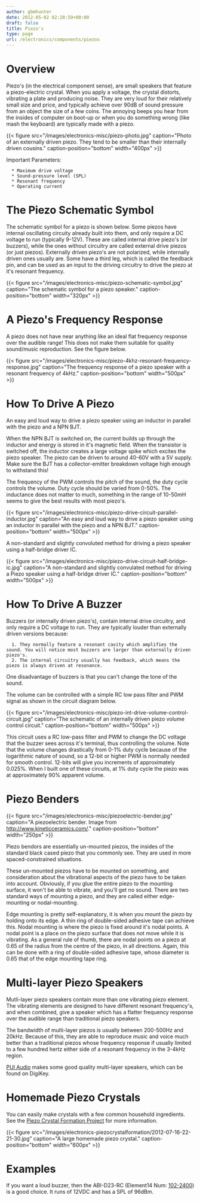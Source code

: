 ```yaml
---
author: gbmhunter
date: 2012-05-02 02:28:59+00:00
draft: false
title: Piezo's
type: page
url: /electronics/components/piezos
---
```


# Overview




Piezo's (in the electrical component sense), are small speakers that feature a piezo-electric crystal. When you apply a voltage, the crystal distorts, vibrating a plate and producing noise. They are very loud for their relatively small size and price, and typically achieve over 90dB of sound pressure from an object the size of a few coins. The annoying beeps you hear from the insides of computer on boot-up or when you do something wrong (like mash the keyboard) are typically made with a piezo.




{{< figure src="/images/electronics-misc/piezo-photo.jpg" caption="Photo of an externally driven piezo. They tend to be smaller than their internally driven cousins." caption-position="bottom" width="400px" >}}




Important Parameters:





	  * Maximum drive voltage
	  * Sound-pressure level (SPL)
	  * Resonant frequency
	  * Operating current



# The Piezo Schematic Symbol




The schematic symbol for a piezo is shown below. Some piezos have internal oscillating circuity already built into them, and only require a DC voltage to run (typically 9-12V). These are called internal drive piezo's (or buzzers), while the ones without circuitry are called external drive piezos (or just piezos). Externally driven piezo's are not polarized, while internally driven ones usually are. Some have a third leg, which is called the feedback pin, and can be used as an input to the driving circuitry to drive the piezo at it's resonant frequency.




{{< figure src="/images/electronics-misc/piezo-schematic-symbol.jpg" caption="The schematic symbol for a piezo speaker." caption-position="bottom" width="320px" >}}




# A Piezo's Frequency Response




A piezo does not have near anything like an ideal flat frequency response over the audible range! This does not make them suitable for quality sound/music reproduction. See the figure below.




{{< figure src="/images/electronics-misc/piezo-4khz-resonant-frequency-response.jpg" caption="The frequency response of a piezo speaker with a resonant frequency of 4kHz." caption-position="bottom" width="500px" >}}




# How To Drive A Piezo




An easy and loud way to drive a piezo speaker using an inductor in parallel with the piezo and a NPN BJT.




When the NPN BJT is switched on, the current builds up through the inductor and energy is stored in it's magnetic field. When the transistor is switched off, the inductor creates a large voltage spike which excites the piezo speaker. The piezo can be driven to around 40-60V with a 5V supply. Make sure the BJT has a collector-emitter breakdown voltage high enough to withstand this!




The frequency of the PWM controls the pitch of the sound, the duty cycle controls the volume. Duty cycle should be varied from 0-50%. The inductance does not matter to much, something in the range of 10-50mH seems to give the best results with most piezo's.




{{< figure src="/images/electronics-misc/piezo-drive-circuit-parallel-inductor.jpg" caption="An easy and loud way to drive a piezo speaker using an inductor in parallel with the piezo and a NPN BJT." caption-position="bottom" width="500px" >}}




A non-standard and slightly convoluted method for driving a piezo speaker using a half-bridge driver IC.




{{< figure src="/images/electronics-misc/piezo-drive-circuit-half-bridge-ic.jpg" caption="A non-standard and slightly convulated method for driving a Piezo speaker using a half-bridge driver IC." caption-position="bottom" width="500px" >}}




# How To Drive A Buzzer




Buzzers (or internally driven piezo's), contain internal drive circuitry, and only require a DC voltage to run. They are typically louder than externally driven versions because:





	  1. They normally feature a resonant cavity which amplifies the sound. You will notice most buzzers are larger than externally driven piezo's.
	  2. The internal circuitry usually has feedback, which means the piezo is always driven at resonance.



One disadvantage of buzzers is that you can't change the tone of the sound.




The volume can be controlled with a simple RC low pass filter and PWM signal as shown in the circuit diagram below.




{{< figure src="/images/electronics-misc/piezo-int-drive-volume-control-circuit.jpg" caption="The schematic of an internally driven piezo volume control circuit." caption-position="bottom" width="500px" >}}




This circuit uses a RC low-pass filter and PWM to change the DC voltage that the buzzer sees across it's terminal, thus controlling the volume. Note that the volume changes drastically from 0-1% duty cycle because of the logarithmic nature of sound, so a 12-bit or higher PWM is normally needed for smooth control. 12-bits will give you increments of approximately 0.025%. When I built one of these circuits, at 1% duty cycle the piezo was at approximately 90% apparent volume.




# Piezo Benders




{{< figure src="/images/electronics-misc/piezoelectric-bender.jpg" caption="A piezoelectric bender. Image from http://www.kineticceramics.com/." caption-position="bottom" width="250px" >}}




Piezo bendors are essentially un-mounted piezos, the insides of the standard black cased piezo that you commonly see. They are used in more spaced-constrained situations.




These un-mounted piezos have to be mounted on something, and consideration about the vibrational aspects of the piezo have to be taken into account. Obviously, if you glue the entire piezo to the mounting surface, it won't be able to vibrate, and you'll get no sound. There are two standard ways of mounting a piezo, and they are called either edge-mounting or nodal-mounting.




Edge mounting is pretty self-explanatory, it is when you mount the piezo by holding onto its edge. A thin ring of double-sided adhesive tape can achieve this. Nodal mounting is where the piezo is fixed around it's nodal points. A nodal point is a place on the piezo surface that does not move while it is vibrating. As a general rule of thumb, there are nodal points on a piezo at 0.65 of the radius from the centre of the piezo, in all directions. Again, this can be done with a ring of double-sided adhesive tape, whose diameter is 0.65 that of the edge mounting tape ring.




# Multi-layer Piezo Speakers




Mutli-layer piezo speakers contain more than one vibrating piezo element. The vibrating elements are designed to have different resonant frequency's, and when combined, give a speaker which has a flatter frequency response over the audible range than traditional piezo speakers.




The bandwidth of multi-layer piezos is usually between 200-500Hz and 20kHz. Because of this, they are able to reproduce music and voice much better than a traditional piezos whose frequency response if usually limited to a few hundred hertz either side of a resonant frequency in the 3-4kHz region.




[PUI Audio](http://www.puiaudio.com/) makes some good quality multi-layer speakers, which can be found on DigiKey.




# Homemade Piezo Crystals




You can easily make crystals with a few common household ingredients. See the [Piezo Crystal Formation Project](http://blog.mbedded.ninja/electronics/projects/piezo-crystal-formation) for more information.




{{< figure src="/images/electronics-piezocrystalformation/2012-07-16-22-21-30.jpg" caption="A large homemade piezo crystal." caption-position="bottom" width="600px" >}}




# Examples




If you want a loud buzzer, then the ABI-D23-RC (Element14 Num: [102-2400](http://nz.element14.com/pro-signal/abi-023-rc/piezo-buzzer-12vdc-leads/dp/1022400)) is a good choice. It runs of 12VDC and has a SPL of 96dBm.
